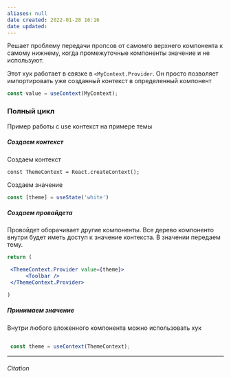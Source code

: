 ```yaml
---
aliases: null
date created: 2022-01-28 16:16
date updated:
---
```

Решает проблему передачи пропсов от самомго верхнего компонента к самому нижнему, когда промежуточные компоненты значение и не используют.

Этот хук работает в связке в `<MyContext.Provider`. Он просто позволяет импортировать уже созданный контекст в определенный компонент

```js
const value = useContext(MyContext);
```


### Полный цикл
Пример работы с use контекст на примере темы
##### Создаем контекст
Создаем контекст
```
const ThemeContext = React.createContext();
```
Создаем значение
```js
const [theme] = useState('white')
```

##### Создаем провайдета
Провойдет оборачивает другие компоненты. Все дерево компоненто внутри будет иметь доступ к значение контекста. В значении передаем тему.

```jsx
return (

 <ThemeContext.Provider value={theme}>
      <Toolbar />
 </ThemeContext.Provider>

)
```

##### Принимаем значение
Внутри любого вложенного компонента можно использовать хук

```jsx

 const theme = useContext(ThemeContext);

```


---

###### Citation

